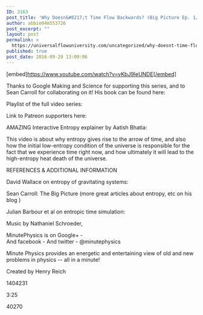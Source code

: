 ```yaml
---
ID: 3163
post_title: 'Why Doesn&#8217;t Time Flow Backwards? (Big Picture Ep. 1/5)'
author: abbie04m553726
post_excerpt: ""
layout: post
permalink: >
  https://universalflowuniversity.com/uncategorized/why-doesnt-time-flow-backwards-big-picture-ep-1-5/
published: true
post_date: 2016-09-29 13:00:06
---
```

[embed]https://www.youtube.com/watch?v=yKbJ9leUNDE[/embed]<br>
<p>Thanks to Google Making and Science for supporting this series, and to Sean Carroll for collaborating on it! His book can be found here: 

Playlist of the full video series: 

Link to Patreon supporters here: 

AMAZING Interactive Entropy explainer by Aatish Bhatia: 

This video is about why entropy gives rise to the arrow of time, and also how the initial low-entropy condition of the universe is responsible for the fact that we experience time right now, and how ultimately it will lead to the high-entropy heat death of the universe.

REFERENCES & ADDITIONAL INFORMATION

David Wallace on entropy of gravitating systems:


Sean Carroll: The Big Picture
(more great articles about entropy, etc on his blog )

Julian Barbour et al on entropic time simulation: 



Music by Nathaniel Schroeder, 

MinutePhysics is on Google+ -  
And facebook - 
And twitter - @minutephysics

Minute Physics provides an energetic and entertaining view of old and new problems in physics -- all in a minute!

Created by Henry Reich</p>
<p>1404231</p>
<p>3:25</p>
<p>40270</p>
<br></br>